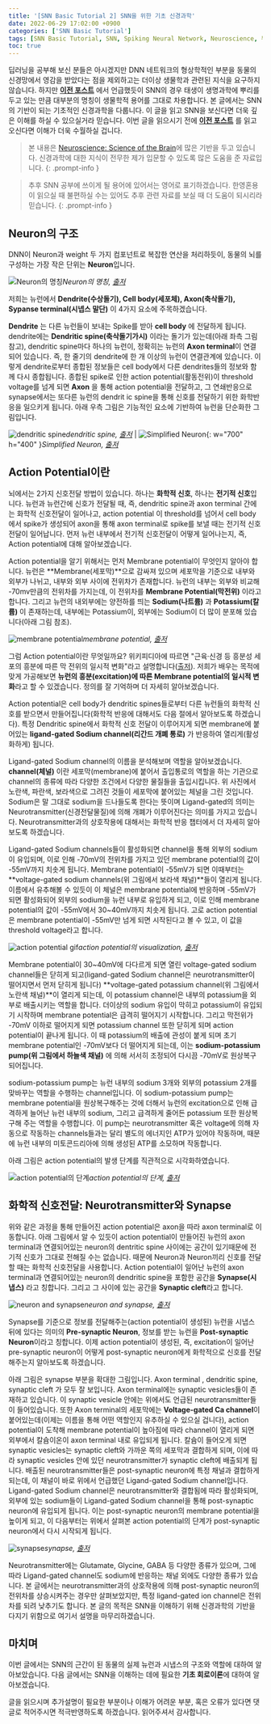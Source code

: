 ```yaml
---
title: '[SNN Basic Tutorial 2] SNN을 위한 기초 신경과학'
date: 2022-06-29 17:02:00 +0900
categories: ['SNN Basic Tutorial']
tags: [SNN Basic Tutorial, SNN, Spiking Neural Network, Neuroscience, 뉴런, 시넵스, 활동전위, action potential] # TAG names should always be lowercase
toc: true
---
```


딥러닝을 공부해 보신 분들은 아시겠지만 DNN 네트워크의 형상학적인 부분을 동물의 신경망에서 영감을 받았다는 점을 제외하고는 더이상 생물학과 관련된 지식을 요구하지 않습니다. 하지만 **[이전 포스트](https://jinprelude.github.io/posts/SNN-Basic-Tutorial-1-Spiking-Neural-Network%EB%9E%80/)** 에서 언급했듯이 SNN의 경우 태생이 생명과학에 뿌리를 두고 있는 만큼 대부분의 명칭이 생물학적 용어를 그대로 차용합니다. 본 글에서는 SNN의 기반이 되는 기초적인 신경과학을 다룹니다. 이 글을 읽고 SNN을 보신다면 더욱 깊은 이해를 하실 수 있으실거라 믿습니다. 이번 글을 읽으시기 전에 **[이전 포스트](https://jinprelude.github.io/posts/SNN-Basic-Tutorial-1-Spiking-Neural-Network%EB%9E%80/)** 를 읽고 오신다면 이해가 더욱 수월하실 겁니다.

> 본 내용은 [Neuroscience: Science of the Brain](https://www.google.com/url?sa=t&rct=j&q=&esrc=s&source=web&cd=&cad=rja&uact=8&ved=2ahUKEwjL__-ossL4AhVmGKYKHXu5BEUQFnoECAMQAQ&url=https%3A%2F%2Fbrain.mcmaster.ca%2FBrainBee%2FNeuroscience.Science.of.the.Brain.pdf&usg=AOvVaw1qxRUhwDpXU5UC86cs2wnK&cshid=1655946824320580)에 많은 기반을 두고 있습니다. 신경과학에 대한 지식이 전무한 제가 입문할 수 있도록 많은 도움을 준 자료입니다.
{: .prompt-info }

> 추후 SNN 공부에 쓰이게 될 용어에 있어서는 영어로 표기하겠습니다. 한영혼용이 읽으실 때 불편하실 수는 있어도 추후 관련 자료를 보실 때 더 도움이 되시리라 믿습니다.
{: .prompt-info }

## **Neuron의 구조**

DNN이 Neuron과 weight 두 가지 컴포넌트로 복잡한 연산을 처리하듯이, 동물의 뇌를 구성하는 가장 작은 단위는 **Neuron**입니다.



![Neuron의 명칭](/assets/img/post/2022-06-23/Neuron.jpg)_Neuron의 명칭, [출저](https://commons.wikimedia.org/wiki/File:Neuron.svg)_

저희는 뉴런에서 **Dendrite(수상돌기), Cell body(세포체), Axon(축삭돌기), Sypanse terminal(시넵스 말단)** 이 4가지 요소에 주목하겠습니다.

**Dendrite** 는 다른 뉴런들이 보내는 Spike를 받아 **cell body** 에 전달하게 됩니다. dendrite에는 **Dendritic spine(축삭돌기가시)** 이라는 돌기가 있는데(아래 좌측 그림 참고), dendritic spine마다 하나의 뉴런이, 정확히는 뉴런의 **Axon terminal**이 연결되어 있습니다. 즉, 한 줄기의 dendrite에 한 개 이상의 뉴런이 연결관계에 있습니다. 이렇게 dendrite로부터 종합된 정보들은 cell body에서 다른 dendrites들의 정보와 함께 다시 종합됩니다. 종합된 spike로 인한 action potential(활동전위)이 threshold voltage를 넘게 되면 **Axon** 을 통해 action potential을 전달하고, 그 연쇄반응으로 synapse에서는 또다른 뉴런의 dendrit
ic spine을 통해 신호를 전달하기 위한 화학반응을 일으키게 됩니다. 아래 우측 그림은 기능적인 요소에 기반하여 뉴런을 단순화한 그림입니다.

![dendritic spine](/assets/img/post/2022-06-23/Dendritic-Spine0.jpg)_dendritic spine, [출저](http://www.msrblog.com/science/biology/dendritic-spine.html)_ | ![Simplified Neuron](/assets/img/post/2022-06-23/neuron_simplified.PNG){: w="700" h="400" }_Simplified Neuron, [출저](https://www.google.com/url?sa=t&rct=j&q=&esrc=s&source=web&cd=&cad=rja&uact=8&ved=2ahUKEwjL__-ossL4AhVmGKYKHXu5BEUQFnoECAMQAQ&url=https%3A%2F%2Fbrain.mcmaster.ca%2FBrainBee%2FNeuroscience.Science.of.the.Brain.pdf&usg=AOvVaw1qxRUhwDpXU5UC86cs2wnK&cshid=1655946824320580)_

## **Action Potential이란**

뇌에서는 2가지 신호전달 방법이 있습니다. 하나는 **화학적 신호**, 하나는 **전기적 신호**입니다. 뉴런과 뉴런간에 신호가 전달될 때, 즉, dendritic spine과 axon terminal 간에는 화학적 신호전달이 일어나고, action potential 이 threshold를 넘어서 cell body에서 spike가 생성되어 axon을 통해 axon terminal로 spike를 보낼 때는 전기적 신호전달이 일어납니다. 먼저 뉴런 내부에서 전기적 신호전달이 어떻게 일어나는지, 즉, Action potential에 대해 알아보겠습니다.

Action potential을 알기 위해서는 먼저 Membrane potential이 무엇인지 알아야 합니다. 뉴런은 **Membrane(세포막)**으로 감싸져 있으며 세포막을 기준으로 내부와 외부가 나뉘고, 내부와 외부 사이에 전위차가 존재합니다. 뉴런의 내부는 외부와 비교해 -70mv만큼의 전위차를 가지는데, 이 전위차를 **Membrane Potential(막전위)** 이라고 합니다. 그리고 뉴런의 내외부에는 양전하를 띄는 **Sodium(나트륨)** 과 **Potassium(칼륨)** 이 존재하는데, 내부에는 Potassium이, 외부에는 Sodium이 더 많이 분포해 있습니다(아래 그림 참조).

![membrane potential](/assets/img/post/2022-06-23/membrane_potential.jpg)_membrane potential, [출저](https://jackwestin.com/resources/mcat-content/plasma-membrane/membrane-potential)_

그럼 Action potential이란 무엇일까요? 위키피디아에 따르면 "근육·신경 등 흥분성 세포의 흥분에 따른 막 전위의 일시적 변화"라고 설명합니다([출저](https://ko.wikipedia.org/wiki/%ED%99%9C%EB%8F%99%EC%A0%84%EC%9C%84)). 저희가 배우는 목적에 맞게 가공해보면 **뉴런의 흥분(excitation)에 따른 Membrane potential의 일시적 변화**라고 할 수 있겠습니다. 정의를 잘 기억하며 더 자세히 알아보겠습니다.

Action potential은 cell body가 dendritic spines들로부터 다른 뉴런들의 화학적 신호를 받으면서 만들어집니다(화학적 반응에 대해서도 다음 절에서 알아보도록 하겠습니다). 특정 Dendritic spine에서 화학적 신호 전달이 이루어지게 되면 membrane에 붙어있는 **ligand-gated Sodium channel(리간드 개폐 통로)** 가 반응하여 열리게(활성화하게) 됩니다.

Ligand-gated Sodium channel의 이름을 분석해보며 역할을 알아보겠습니다. **channel(체널)** 이란 세포막(membrane)에 붙어서 출입통로의 역할을 하는 기관으로 channel의 종류에 따라 다양한 조건에서 다양한 물질들을 출입시킵니다. 위 사진에서 노란색, 파란색, 보라색으로 그려진 것들이 세포막에 붙어있는 체널을 그린 것입니다. Sodium은 말 그대로 sodium을 드나들도록 한다는 뜻이며 Ligand-gated의 의미는 Neurotransmitter(신경전달물질)에 의해 개폐가 이루어진다는 의미를 가지고 있습니다. Neurotransmitter과의 상호작용에 대해서는 화학적 반응 챕터에서 더 자세히 알아보도록 하겠습니다.

Ligand-gated Sodium channels들이 활성화되면 channel을 통해 외부의 sodium이 유입되며, 이로 인해 -70mV의 전위차를 가지고 있던 membrane potential의 값이 -55mV까지 치솟게 됩니다. Membrane potential이 -55mV가 되면 이때부터는 **voltage-gated sodium channels(위 그림에서 보라색 채널)**들이 열리게 됩니다. 이름에서 유추해볼 수 있듯이 이 체널은 membrane potential에 반응하며 -55mV가 되면 활성화되어 외부의 sodium을 뉴런 내부로 유입하게 되고, 이로 인해 membrane potential의 값이 -55mV에서 30~40mV까지 치솟게 됩니다. 고로 action potential은 membrane potential이 -55mV만 넘게 되면 시작된다고 볼 수 있고, 이 값을 threshold voltage라고 합니다.

![action potential gif](/assets/img/post/2022-06-23/actionp1.gif)_action potential의 visualization, [출저](https://faculty.washington.edu/chudler/ap.html)_

Membrane potential이 30~40mV에 다다르게 되면 열린 voltage-gated sodium channel들은 닫히게 되고(ligand-gated Sodium channel은 neurotransmitter이 떨어지면서 먼저 닫히게 됩니다) **voltage-gated potassium channel(위 그림에서 노란색 채널)**이 열리게 되는데, 이 potassium channel은 내부의 potassium을 외부로 배출시키는 역할을 합니다. 더이상의 sodium 유입이 막히고 potassium이 유입되기 시작하며 membrane potential은 급격히 떨어지기 시작합니다. 그리고 막전위가 -70mV 이하로 떨어지게 되면 potassium channel 또한 닫히게 되며 action potential이 끝나게 됩니다. 이 때 potassium의 배출에 관성이 붙게 되며 초기 membrane potential인 -70mV보다 더 떨어지게 되는데, 이는 **sodium-potassium pump(위 그림에서 하늘색 채널)** 에 의해 서서히 조정되어 다시끔 -70mV로 원상복구 되어집니다.

sodium-potassium pump는 뉴런 내부의 sodium 3개와 외부의 potassium 2개를 맞바꾸는 역할을 수행하는 channel입니다. 이 sodium-potassium pump는 membrane potential을 원상복구해주는 것에 더해서 뉴런의 excitation으로 인해 급격하게 늘어난 뉴런 내부의 sodium, 그리고 급격하게 줄어든 potassium 또한 원상복구해 주는 역할을 수행합니다. 이 pump는 neurotransmitter 혹은 voltage에 의해 자동으로 작동하는 channels들과는 달리 별도의 에너지인 ATP가 있어야 작동하며, 때문에 뉴런 내부의 미토콘드리아에 의해 생성된 ATP를 소모하며 작동합니다. 

아래 그림은 action potential의 발생 단계를 직관적으로 시각화하였습니다.

![action potential의 단계](/assets/img/post/2022-06-23/ap3.gif)_action potential의 단계, [출저](https://faculty.washington.edu/chudler/ap.html)_

## **화학적 신호전달: Neurotransmitter와 Synapse**

위와 같은 과정을 통해 만들어진 action potential은 axon을 따라 axon terminal로 이동합니다. 아래 그림에서 알 수 있듯이 action potential이 만들어진 뉴런의 axon terminal과 연결되어있는 neuron의 dentritic spine 사이에는 공간이 있기때문에 전기적 신호가 그대로 전해질 수는 없습니다. 때문에 Neuron과 Neuron끼리 신호를 전달할 때는 화학적 신호전달을 사용합니다. Action potential이 일어난 뉴런의 axon terminal과 연결되어있는 neuron의 dendritic spine을 포함한 공간을 **Synapse(시냅스)** 라고 칭합니다. 그리고 그 사이에 있는 공간을 **Synaptic cleft**라고 합니다. 

![neuron and synapse](/assets/img/post/2022-06-23/Biological-neuron-and-synapse.png)_neuron and synapse, [출저](https://www.researchgate.net/figure/Biological-neuron-and-synapse_fig1_324229756)_

Synapse를 기준으로 정보를 전달해주는(action potential이 생성된) 뉴런을 시냅스 뒤에 있다는 의미의 **Pre-synaptic Neuron**, 정보를 받는 뉴런을 **Post-synaptic Neuron**이라고 칭합니다. 이제 action potential이 생성된, 즉, excitation이 일어난 pre-synaptic neuron이 어떻게 post-synaptic neuron에게 화학적으로 신호를 전달해주는지 알아보도록 하겠습니다. 

아래 그림은 synapse 부분을 확대한 그림입니다. Axon terminal , dendritic spine, synaptic cleft 가 모두 잘 보입니다. Axon terminal에는 synaptic vesicles들이 존재하고 있습니다. 이 synaptic vesicle 안에는 위에서도 언급된 neurotransmitter들이 들어있습니다. 또한 Axon terminal의 세포막에는 **Voltage-gated Ca channel**이 붙어있는데(이제는 이름을 통해 어떤 역할인지 유추하실 수 있으실 겁니다), action potential이 도착해 membrane potential이 높아짐에 따라 channel이 열리게 되면 외부에서 칼슘이온이 axon terminal 내로 유입되게 됩니다. 칼슘이 들어오게 되면 synaptic vesicles는 synaptic cleft와 가까운 쪽의 세포막과 결합하게 되며, 이에 따라 synaptic vesicles 안에 있던 neurotransmitter가 synaptic cleft에 배출되게 됩니다. 배출된 neurotransmitter들은 post-synaptic neuron에 특정 채널과 결합하게 되는데, 이 채널이 바로 위에서 언급했던 Ligand-gated Sodium channel입니다. Ligand-gated Sodium channel은 neurotransmitter와 결합됨에 따라 활성화되며, 외부에 있는 sodium들이 Ligand-gated Sodium channel을 통해 post-synaptic neuron에 유입되게 됩니다. 이는 post-synaptic neuron의 membrane potential을 높이게 되고, 이 다음부터는 위에서 살펴본 action potential의 단계가 post-synaptic neuron에서 다시 시작되게 됩니다.

![synapse](/assets/img/post/2022-06-23/Synapse-Diagram.jpg)_synapse, [출저](https://www.sciencefacts.net/synapse.html)_

Neurotransmitter에는 Glutamate, Glycine, GABA 등 다양한 종류가 있으며, 그에 따라 Ligand-gated channel도 sodium에 반응하는 채널 외에도 다양한 종류가 있습니다. 본 글에서는 neurotransmitter과의 상호작용에 의해 post-synaptic neuron의 전위차를 상승시켜주는 경우만 살펴보았지만, 특정 ligand-gated ion channel은 전위차를 되려 낮추기도 합니다. 본 글의 목적은 SNN을 이해하기 위해 신경과학의 기반을 다지기 위함으로 여기서 설명을 마무리하겠습니다.


## 마치며
이번 글에서는 SNN의 근간이 된 동물의 실제 뉴런과 시냅스의 구조와 역할에 대하여 알아보았습니다. 다음 글에서는 SNN을 이해하는 데에 필요한 **기초 회로이론**에 대하여 알아보겠습니다.

글을 읽으시며 추가설명이 필요한 부분이나 이해가 어려운 부분, 혹은 오류가 있다면 댓글로 적어주시면 적극반영하도록 하겠습니다. 읽어주셔서 감사합니다.